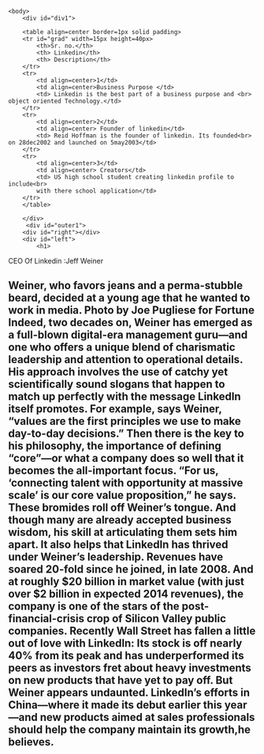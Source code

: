 <html>
    <head>
        <title>
            oxo IT solution..
        </title>
  <style>
     #div1::before{
    content:url(https://upload.wikimedia.org/wikipedia/commons/0/01/LinkedIn_Logo.svg);
    Background-size:20px 10px;
    color: red;
    font-weight: bold;
      }
  </style>
    </head>
    
    <body>
        <div id="div1">
       
        <table align=center border=1px solid padding>
        <tr id="grad" width=15px height=40px>
            <th>Sr. no.</th>
            <th> Linkedin</th>
            <th> Description</th>
        </tr>            
        <tr>
            <td align=center>1</td>
            <td align=center>Business Purpose </td>
            <td> Linkedin is the best part of a business purpose and <br> object oriented Technology.</td>
        </tr>
        <tr>
            <td align=center>2</td>
            <td align=center> Founder of linkedin</td>
            <td> Reid Hoffman is the founder of linkedin. Its founded<br> on 28dec2002 and launched on 5may2003</td>
        </tr>
        <tr>
            <td align=center>3</td>
            <td align=center> Creators</td>
            <td> US high school student creating linkedin profile to include<br>
            with there school application</td>
        </tr>
        </table>
        
        </div>
         <div id="outer1">
        <div id="right"></div>
        <div id="left">
            <h1> 
 CEO Of Linkedin :Jeff Weiner</h1><p id="font"><h2> Weiner, who favors jeans and a perma-stubble beard, decided at a young age that he 
 wanted to work in media. Photo by Joe Pugliese for Fortune Indeed, two decades on,
 Weiner has emerged as a full-blown digital-era management guru—and one who offers 
 a unique blend of charismatic leadership and attention to operational details. His
 approach involves the use of catchy yet scientifically sound slogans that happen to
 match up perfectly with the message LinkedIn itself promotes. For example, says
 Weiner, “values are the first principles we use to make day-to-day decisions.” Then 
 there is the key to his philosophy, the importance of defining “core”—or what a 
 company does so well that it becomes the all-important focus. “For us, ‘connecting
 talent with opportunity at massive scale’ is our core value proposition,” he says.
 These bromides roll off Weiner’s tongue. And though many are already accepted business
 wisdom, his skill at articulating them sets him apart. It also helps that LinkedIn has 
 thrived under Weiner’s leadership. Revenues have soared 20-fold since he joined, in 
 late 2008. And at roughly $20 billion in market value (with just over $2 billion in
 expected 2014 revenues), the company is one of the stars of the post-financial-crisis 
 crop of Silicon Valley public companies.
 Recently Wall Street has fallen a little out of love with LinkedIn: Its stock is off
 nearly 40% from its peak and has underperformed its peers as investors fret about
 heavy investments on new products that have yet to pay off. But Weiner appears
 undaunted. LinkedIn’s efforts in China—where it made its debut earlier this year—and 
 new products aimed at sales professionals should help the company maintain its growth,he believes.
  </h2></p>
 </div>
        </div>
    </body>
</html>
<style>
#grad{
    background:linear-gradient(#ffcc22,#33ffcc);
    text-shadow: 2px 2px #ff99ff;
}
#outer1 {
    border:1px;
    width:100%;
}
#right{
    background-image:url(https://fortunedotcom.files.wordpress.com/2014/07/lin11_11.jpg);
    float:left;
    background-size:cover;
    background-color:green;
    width:33%;
    height:400px;
    border:1px white;
}
#font {
font-size:10px;
font-variant: normal;
}

						
